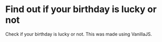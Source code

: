 # Find out if your birthday is lucky or not
Check if your birthday is lucky or not. This was made using VanillaJS.
